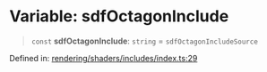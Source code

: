 # Variable: sdfOctagonInclude

> `const` **sdfOctagonInclude**: `string` = `sdfOctagonIncludeSource`

Defined in: [rendering/shaders/includes/index.ts:29](https://github.com/Forge-Game-Engine/Forge/blob/6a4c05c6b58848e53a4f2ca7d9cd2f9b6c10e5ac/src/rendering/shaders/includes/index.ts#L29)
